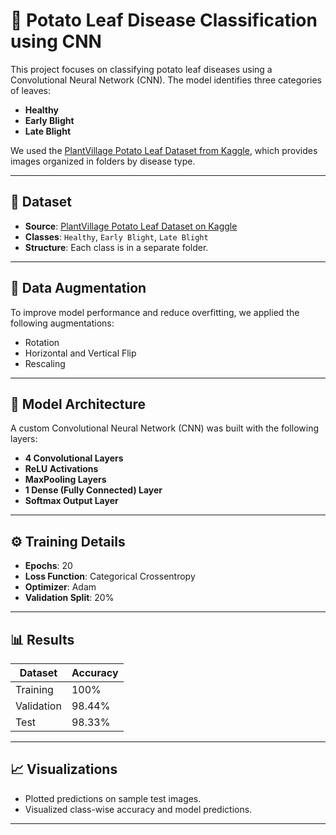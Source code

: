 # 🥔 Potato Leaf Disease Classification using CNN

This project focuses on classifying potato leaf diseases using a Convolutional Neural Network (CNN). The model identifies three categories of leaves:

- **Healthy**
- **Early Blight**
- **Late Blight**

We used the [PlantVillage Potato Leaf Dataset from Kaggle](https://www.kaggle.com/datasets/arjuntejaswi/plant-village), which provides images organized in folders by disease type.

---

## 📁 Dataset

- **Source**: [PlantVillage Potato Leaf Dataset on Kaggle](https://www.kaggle.com/datasets/arjuntejaswi/plant-village)
- **Classes**: `Healthy`, `Early Blight`, `Late Blight`
- **Structure**: Each class is in a separate folder.

---

## 🧪 Data Augmentation

To improve model performance and reduce overfitting, we applied the following augmentations:

- Rotation
- Horizontal and Vertical Flip
- Rescaling

---

## 🧠 Model Architecture

A custom Convolutional Neural Network (CNN) was built with the following layers:

- **4 Convolutional Layers**
- **ReLU Activations**
- **MaxPooling Layers**
- **1 Dense (Fully Connected) Layer**
- **Softmax Output Layer**

---

## ⚙️ Training Details

- **Epochs**: 20
- **Loss Function**: Categorical Crossentropy
- **Optimizer**: Adam
- **Validation Split**: 20%

---

## 📊 Results

| Dataset    | Accuracy |
|------------|----------|
| Training   | 100%   |
| Validation | 98.44%   |
| Test       | 98.33%   |

---

## 📈 Visualizations

- Plotted predictions on sample test images.
- Visualized class-wise accuracy and model predictions.

---


